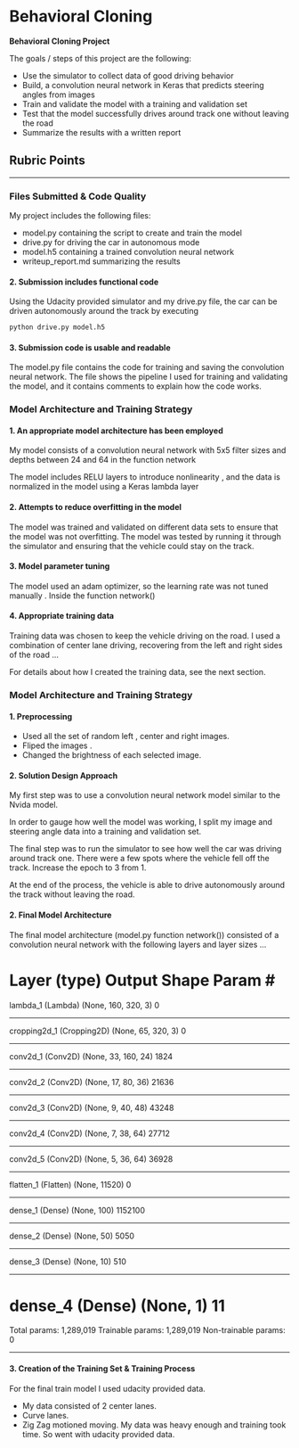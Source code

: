 # **Behavioral Cloning** 

**Behavioral Cloning Project**

The goals / steps of this project are the following:
* Use the simulator to collect data of good driving behavior
* Build, a convolution neural network in Keras that predicts steering angles from images
* Train and validate the model with a training and validation set
* Test that the model successfully drives around track one without leaving the road
* Summarize the results with a written report


[//]: # (Image References)

[image1]: ./sample_train_images/center_2019_01_21_00_08_01_353.jpg "Sample 1"
[image2]: ./sample_train_images/left_2019_01_21_00_08_11_848.jpg "Sample 2"


## Rubric Points

---
### Files Submitted & Code Quality
My project includes the following files:
* model.py containing the script to create and train the model
* drive.py for driving the car in autonomous mode
* model.h5 containing a trained convolution neural network 
* writeup_report.md summarizing the results

#### 2. Submission includes functional code
Using the Udacity provided simulator and my drive.py file, the car can be driven autonomously around the track by executing 
```sh
python drive.py model.h5
```

#### 3. Submission code is usable and readable

The model.py file contains the code for training and saving the convolution neural network. The file shows the pipeline I used for training and validating the model, and it contains comments to explain how the code works.

### Model Architecture and Training Strategy

#### 1. An appropriate model architecture has been employed

My model consists of a convolution neural network with 5x5 filter sizes and depths between 24 and 64 in the function network

The model includes RELU layers to introduce nonlinearity , and the data is normalized in the model using a Keras lambda layer

#### 2. Attempts to reduce overfitting in the model

The model was trained and validated on different data sets to ensure that the model was not overfitting. The model was tested by running it through the simulator and ensuring that the vehicle could stay on the track.

#### 3. Model parameter tuning

The model used an adam optimizer, so the learning rate was not tuned manually . Inside the function network()

#### 4. Appropriate training data

Training data was chosen to keep the vehicle driving on the road. I used a combination of center lane driving, recovering from the left and right sides of the road ... 

For details about how I created the training data, see the next section. 

### Model Architecture and Training Strategy
#### 1. Preprocessing
- Used all the set of random left , center and right images. 
- Fliped the images . 
- Changed the brightness of each selected image. 



#### 2. Solution Design Approach


My first step was to use a convolution neural network model similar to the Nvida model. 

In order to gauge how well the model was working, I split my image and steering angle data into a training and validation set. 

The final step was to run the simulator to see how well the car was driving around track one. There were a few spots where the vehicle fell off the track. Increase the epoch to 3 from 1. 

At the end of the process, the vehicle is able to drive autonomously around the track without leaving the road.

#### 2. Final Model Architecture

The final model architecture (model.py function network()) consisted of a convolution neural network with the following layers and layer sizes ...



Layer (type)                 Output Shape              Param #   
=================================================================
lambda_1 (Lambda)            (None, 160, 320, 3)       0         
_________________________________________________________________
cropping2d_1 (Cropping2D)    (None, 65, 320, 3)        0         
_________________________________________________________________
conv2d_1 (Conv2D)            (None, 33, 160, 24)       1824      
_________________________________________________________________
conv2d_2 (Conv2D)            (None, 17, 80, 36)        21636     
_________________________________________________________________
conv2d_3 (Conv2D)            (None, 9, 40, 48)         43248     
_________________________________________________________________
conv2d_4 (Conv2D)            (None, 7, 38, 64)         27712     
_________________________________________________________________
conv2d_5 (Conv2D)            (None, 5, 36, 64)         36928     
_________________________________________________________________
flatten_1 (Flatten)          (None, 11520)             0         
_________________________________________________________________
dense_1 (Dense)              (None, 100)               1152100   
_________________________________________________________________
dense_2 (Dense)              (None, 50)                5050      
_________________________________________________________________
dense_3 (Dense)              (None, 10)                510       
_________________________________________________________________
dense_4 (Dense)              (None, 1)                 11        
=================================================================
Total params: 1,289,019
Trainable params: 1,289,019
Non-trainable params: 0
_________________________________________________________________

#### 3. Creation of the Training Set & Training Process

For the final train model I used udacity provided data.
- My data consisted of 2 center lanes. 
- Curve lanes. 
- Zig Zag motioned moving.
My data was heavy enough and training took time. So went with udacity provided data. 